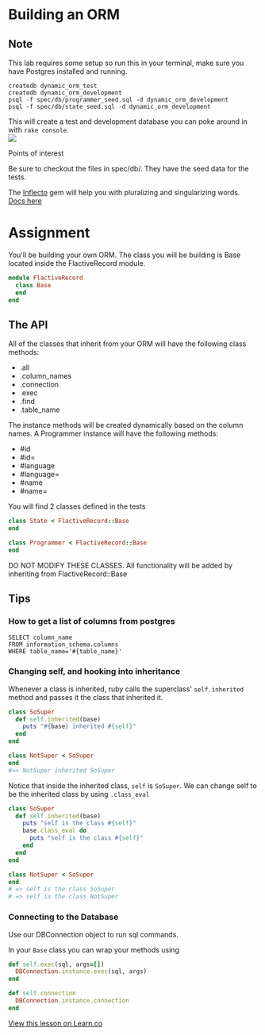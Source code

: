 # Building an ORM

## Note

This lab requires some setup so run this in your terminal, make sure you have Postgres installed and running.

``` shell
createdb dynamic_orm_test
createdb dynamic_orm_development
psql -f spec/db/programmer_seed.sql -d dynamic_orm_development
psql -f spec/db/state_seed.sql -d dynamic_orm_development
```

This will create a test and development database you can poke around
in with `rake console`.  
![](http://media1.giphy.com/media/LXTQN2kRbaqAw/200.gif)

Points of interest


Be sure to checkout the files in spec/db/. They have the seed data for
the tests.

The [Inflecto](https://github.com/mbj/inflecto) gem will help you with
pluralizing and singularizing words. [Docs
here](https://github.com/mbj/inflecto/blob/master/lib/inflecto.rb)

Assignment
==========

You'll be building your own ORM. The class you will be building is Base
located inside the FlactiveRecord module.

```ruby
module FlactiveRecord
  class Base
  end
end
```

The API
-

All of the classes that inherit from your ORM will have the following
class methods:
* .all
* .column_names
* .connection
* .exec
* .find
* .table_name

The instance methods will be created dynamically based on the column
names. A Programmer instance will have the following methods:
* \#id  
* \#id=
* \#language
* \#language=
* \#name
* \#name=

You will find 2 classes defined in the tests

```ruby
class State < FlactiveRecord::Base
end

class Programmer < FlactiveRecord::Base
end
```

DO NOT MODIFY THESE CLASSES. All functionality will be added by
inheriting from FlactiveRecord::Base

Tips
----

### How to get a list of columns from postgres

```
SELECT column_name
FROM information_schema.columns
WHERE table_name='#{table_name}'
```

### Changing self, and hooking into inheritance

Whenever a class is inherited, ruby calls the superclass'
`self.inherited` method and passes it the class that inherited it.

```ruby
class SoSuper
  def self.inherited(base)
    puts "#{base} inherited #{self}"
  end
end

class NotSuper < SoSuper
end
#=> NotSuper inherited SoSuper
```

Notice that inside the inherited class, `self` is `SoSuper`. We can
change self to be the inherited class by using `.class_eval`

```ruby
class SoSuper
  def self.inherited(base)
    puts "self is the class #{self}"
    base.class_eval do
      puts "self is the class #{self}"
    end
  end
end

class NotSuper < SoSuper
end
# => self is the class SoSuper
# => self is the class NotSuper
```

### Connecting to the Database
Use our DBConnection object to run sql commands.

In your `Base` class you can wrap your methods using

```ruby
def self.exec(sql, args=[])
  DBConnection.instance.exec(sql, args)
end

def self.connection
  DBConnection.instance.connection
end
```

<a href='https://learn.co/lessons/dynamic-orm' data-visibility='hidden'>View this lesson on Learn.co</a>
